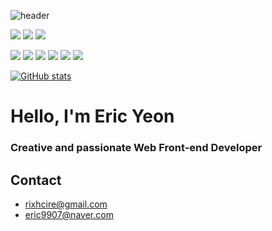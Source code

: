 ![header](https://capsule-render.vercel.app/api?type=waving&color=auto&height=300&section=header&text=Eric%20Yeon&fontSize=90)

![](https://img.shields.io/badge/Javascript-F7DF1E?style=for-the-badge&logo=JavaScript&logoColor=black)  ![](https://img.shields.io/badge/Typescript-3178C6?style=for-the-badge&logo=TypeScript&logoColor=black) ![](https://img.shields.io/badge/Python-3776AB?style=for-the-badge&logo=Python&logoColor=white)

![](https://img.shields.io/badge/React-61DAFB?style=for-the-badge&logo=React&logoColor=white) ![](https://img.shields.io/badge/ReactQuery-FF4154?style=for-the-badge&logo=ReactQuery&logoColor=white) ![](https://img.shields.io/badge/StyledComponents-DB7093?style=for-the-badge&logo=StyledComponents&logoColor=white) ![](https://img.shields.io/badge/FramerMotion-0055FF?style=for-the-badge&logo=Framer&logoColor=white) ![](https://img.shields.io/badge/ReactHookForm-EC5990?style=for-the-badge&logo=ReactHookForm&logoColor=white) ![](https://img.shields.io/badge/ReactRouter-CA4245?style=for-the-badge&logo=ReactRouter&logoColor=white)

[![GitHub stats](https://github-readme-stats.vercel.app/api?username=richcire)](https://github.com/richcire/github-readme-stats)

# Hello, I'm Eric Yeon
### Creative and passionate Web Front-end Developer






## Contact
* rixhcire@gmail.com
* eric9907@naver.com







